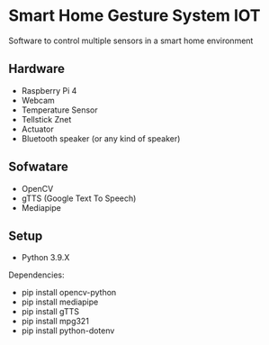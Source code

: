 # Smart Home Gesture System IOT

Software to control multiple sensors in a smart home environment

## Hardware

- Raspberry Pi 4
- Webcam 
- Temperature Sensor
- Tellstick Znet
- Actuator
- Bluetooth speaker (or any kind of speaker)

## Sofwatare

- OpenCV
- gTTS (Google Text To Speech)
- Mediapipe 

## Setup

- Python 3.9.X

Dependencies:
- pip install opencv-python
- pip install mediapipe
- pip install gTTS
- pip install mpg321
- pip install python-dotenv